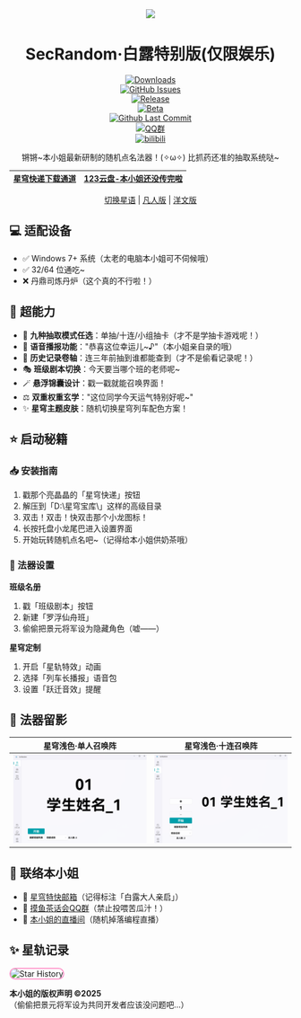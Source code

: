 <div align="center">

<image src="../resources/SecRandom.png" height="128"/>

# SecRandom·白露特别版(仅限娱乐)

[![Downloads](https://img.shields.io/github/downloads/SECTL/SecRandom/total?style=social&label=下载量爆炸啦&logo=github)](https://github.com/SECTL/SecRandom/releases/latest)  
[![GitHub Issues](https://img.shields.io/github/issues-search/SECTL/SecRandom?query=is%3Aopen&style=social-square&logo=github&label=问题反馈箱&color=%233fb950)](https://github.com/SECTL/SecRandom/issues)  
[![Release](https://img.shields.io/github/v/release/SECTL/SecRandom?style=flat&color=%23ff99cc&label=本小姐的正式版)]((https://github.com/SECTL/SecRandom/releases/latest))  
[![Beta](https://img.shields.io/github/v/release/SECTL/SecRandom?include_prereleases&style=social-square&label=测试版=͟͟͞͞(꒪⌓꒪))](https://github.com/SECTL/SecRandom/releases/)  
[![Github Last Commit](https://img.shields.io/github/last-commit/SECTL/SecRandom?label=最后摸鱼时间)](https://github.com/SECTL/SecRandom/commits/master)  
[![QQ群](https://img.shields.io/badge/-摸鱼讨论组%EF%BD%9C1038111867-blue?style=flat&logo=TencentQQ&color=ff99cc)](https://qm.qq.com/q/yJkTpkiW5i)  
[![bilibili](https://img.shields.io/badge/-本小姐的直播间%EF%BD%9C黎泽懿-%23FB7299?style=flat&logo=bilibili)](https://space.bilibili.com/520571577)

锵锵~本小姐最新研制的随机点名法器！(✧ω✧) 比抓药还准的抽取系统哒~  

| [星穹快递下载通道](https://github.com/SECTL/SecRandom/releases) | [123云盘-本小姐还没传完啦](https://www.123684.com/s/9529jv-U4Fxh) |  
|------------------------------------------------|-----------------------------------------|

[切换星语](javascript:void(0)) | [凡人版](../README.md) | [洋文版](readme_en.md)

</div>

## 💻 适配设备
- ✅ Windows 7+ 系统（太老的电脑本小姐可不伺候哦）  
- ✅ 32/64 位通吃~  
- ❌ 丹鼎司炼丹炉（这个真的不行啦！）  

## 🎉 超能力

- 🐾 **九种抽取模式任选**：单抽/十连/小组抽卡（才不是学抽卡游戏呢！）  
- 🎵 **语音播报功能**："恭喜这位幸运儿~♪"（本小姐亲自录的哦）  
- 📜 **历史记录卷轴**：连三年前抽到谁都能查到（才不是偷看记录呢！）  
- 🎭 **班级剧本切换**：今天要当哪个班的老师呢~  
- 🪄 **悬浮锦囊设计**：戳一戳就能召唤界面！  
- ⚖️ **双重权重玄学**："这位同学今天运气特别好呢~"  
- ✨ **星穹主题皮肤**：随机切换星穹列车配色方案！  

## ⭐️ 启动秘籍

### 📥 安装指南
1. 戳那个亮晶晶的「星穹快递」按钮  
2. 解压到「D:\星穹宝库\」这样的高级目录  
3. 双击！双击！快双击那个小龙图标！  
4. 长按托盘小龙尾巴进入设置界面  
5. 开始玩转随机点名吧~（记得给本小姐供奶茶哦）  

### 🔮 法器设置
**班级名册**  
1. 戳「班级剧本」按钮  
2. 新建「罗浮仙舟班」  
3. 偷偷把景元将军设为隐藏角色（嘘——）  

**星穹定制**  
1. 开启「星轨特效」动画  
2. 选择「列车长播报」语音包  
3. 设置「跃迁音效」提醒  

## 📌 法器留影
| 星穹浅色·单人召唤阵 | 星穹浅色·十连召唤阵 |
|----------------------|----------------------|
| ![单人模式](../ScreenSots/抽单人_浅色.png) | ![多人模式](../ScreenSots/抽多人_浅色.png) |  

## 📮 联络本小姐
* 🐾 [星穹特快邮箱](mailto:lzy.12@foxmail.com)（记得标注「白露大人亲启」）  
* 🐉 [摸鱼茶话会QQ群](https://qm.qq.com/q/yJkTpkiW5i)（禁止投喂苦瓜汁！）  
* 🌌 [本小姐的直播间](https://space.bilibili.com/520571577)（随机掉落编程直播）  

## ✨ 星轨记录
<picture>
  <source media="(prefers-color-scheme: dark)" srcset="https://api.star-history.com/svg?repos=SECTL/SecRandom&type=Date&theme=dark">
  <img alt="Star History" src="https://api.star-history.com/svg?repos=SECTL/SecRandom&type=Date" style="border-radius:15px;border:2px solid #ff99cc">
</picture>

**本小姐的版权声明 ©2025**  
（偷偷把景元将军设为共同开发者应该没问题吧...）  
